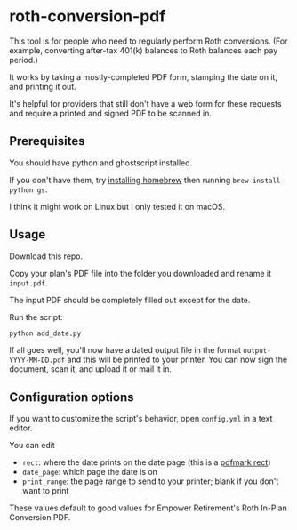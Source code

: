 # roth-conversion-pdf

This tool is for people who need to regularly perform Roth conversions. (For example, converting after-tax 401(k) balances to Roth balances each pay period.)

It works by taking a mostly-completed PDF form, stamping the date on it, and printing it out.

It's helpful for providers that still don't have a web form for these requests and require a printed and signed PDF to be scanned in.

## Prerequisites

You should have python and ghostscript installed.

If you don't have them, try [installing homebrew](https://brew.sh) then running `brew install python gs`.

I think it might work on Linux but I only tested it on macOS.

## Usage

Download this repo.

Copy your plan's PDF file into the folder you downloaded and rename it `input.pdf`.

The input PDF should be completely filled out except for the date.

Run the script:

```bash
python add_date.py
```

If all goes well, you'll now have a dated output file in the format `output-YYYY-MM-DD.pdf` and this will be printed to your printer. You can now sign the document, scan it, and upload it or mail it in.

## Configuration options

If you want to customize the script's behavior, open `config.yml` in a text editor.

You can edit

- `rect`: where the date prints on the date page (this is a [pdfmark rect](https://www.google.com/search?q=pdfmark%20rect))
- `date_page`: which page the date is on
- `print_range`: the page range to send to your printer; blank if you don't want to print

These values default to good values for Empower Retirement's Roth In-Plan Conversion PDF.
